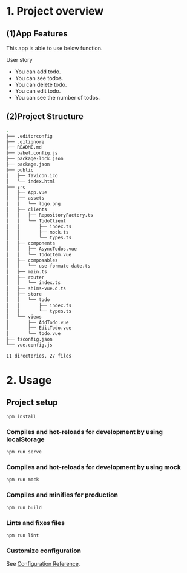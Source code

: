 # 1. Project overview

## (1)App Features

This app is able to use below function.

User story

- You can add todo.
- You can see todos.
- You can delete todo.
- You can edit todo.
- You can see the number of todos.

## (2)Project Structure

```bash
.
├── .editorconfig
├── .gitignore
├── README.md
├── babel.config.js
├── package-lock.json
├── package.json
├── public
│   ├── favicon.ico
│   └── index.html
├── src
│   ├── App.vue
│   ├── assets
│   │   └── logo.png
│   ├── clients
│   │   ├── RepositoryFactory.ts
│   │   └── TodoClient
│   │       ├── index.ts
│   │       ├── mock.ts
│   │       └── types.ts
│   ├── components
│   │   ├── AsyncTodos.vue
│   │   └── TodoItem.vue
│   ├── composables
│   │   └── use-formate-date.ts
│   ├── main.ts
│   ├── router
│   │   └── index.ts
│   ├── shims-vue.d.ts
│   ├── store
│   │   └── todo
│   │       ├── index.ts
│   │       └── types.ts
│   └── views
│       ├── AddTodo.vue
│       ├── EditTodo.vue
│       └── todo.vue
├── tsconfig.json
└── vue.config.js

11 directories, 27 files
```

# 2. Usage

## Project setup
```
npm install
```

### Compiles and hot-reloads for development by using localStorage
```
npm run serve
```

### Compiles and hot-reloads for development by using mock
```
npm run mock
```

### Compiles and minifies for production
```
npm run build
```

### Lints and fixes files
```
npm run lint
```

### Customize configuration
See [Configuration Reference](https://cli.vuejs.org/config/).
